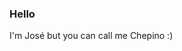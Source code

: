 ### Hello

I'm José but you can call me Chepino :)

<!--
**chepino-oficial/chepino-oficial** is a ✨ _special_ ✨ repository because its `README.md` (this file) appears on your GitHub profile.

